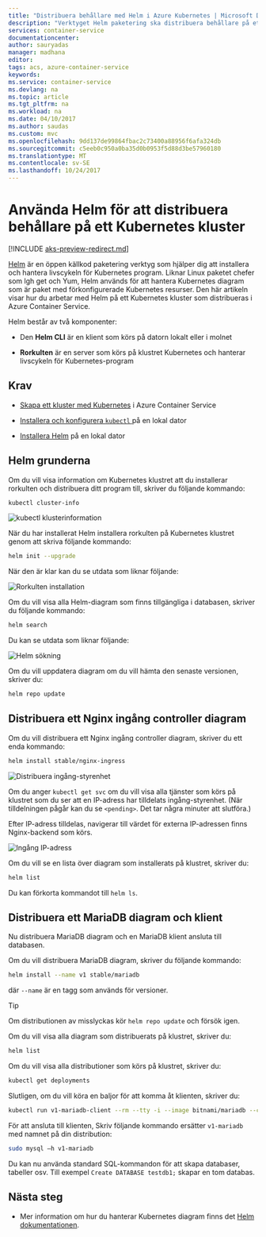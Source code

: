 ```yaml
---
title: "Distribuera behållare med Helm i Azure Kubernetes | Microsoft Docs"
description: "Verktyget Helm paketering ska distribuera behållare på ett Kubernetes kluster i Azure Container Service"
services: container-service
documentationcenter: 
author: sauryadas
manager: madhana
editor: 
tags: acs, azure-container-service
keywords: 
ms.service: container-service
ms.devlang: na
ms.topic: article
ms.tgt_pltfrm: na
ms.workload: na
ms.date: 04/10/2017
ms.author: saudas
ms.custom: mvc
ms.openlocfilehash: 9dd137de99864fbac2c73400a88956f6afa324db
ms.sourcegitcommit: c5eeb0c950a0ba35d0b0953f5d88d3be57960180
ms.translationtype: MT
ms.contentlocale: sv-SE
ms.lasthandoff: 10/24/2017
---
```

# <a name="use-helm-to-deploy-containers-on-a-kubernetes-cluster"></a>Använda Helm för att distribuera behållare på ett Kubernetes kluster

[!INCLUDE [aks-preview-redirect.md](../../../includes/aks-preview-redirect.md)]

[Helm](https://github.com/kubernetes/helm/) är en öppen källkod paketering verktyg som hjälper dig att installera och hantera livscykeln för Kubernetes program. Liknar Linux paketet chefer som lgh get och Yum, Helm används för att hantera Kubernetes diagram som är paket med förkonfigurerade Kubernetes resurser. Den här artikeln visar hur du arbetar med Helm på ett Kubernetes kluster som distribueras i Azure Container Service.

Helm består av två komponenter: 
* Den **Helm CLI** är en klient som körs på datorn lokalt eller i molnet  

* **Rorkulten** är en server som körs på klustret Kubernetes och hanterar livscykeln för Kubernetes-program 
 
## <a name="prerequisites"></a>Krav

* [Skapa ett kluster med Kubernetes](container-service-kubernetes-walkthrough.md) i Azure Container Service

* [Installera och konfigurera `kubectl` ](../container-service-connect.md) på en lokal dator

* [Installera Helm](https://github.com/kubernetes/helm/blob/master/docs/install.md) på en lokal dator

## <a name="helm-basics"></a>Helm grunderna 

Om du vill visa information om Kubernetes klustret att du installerar rorkulten och distribuera ditt program till, skriver du följande kommando:

```bash
kubectl cluster-info 
```
![kubectl klusterinformation](./media/container-service-kubernetes-helm/clusterinfo.png)
 
När du har installerat Helm installera rorkulten på Kubernetes klustret genom att skriva följande kommando:

```bash
helm init --upgrade
```
När den är klar kan du se utdata som liknar följande:

![Rorkulten installation](./media/container-service-kubernetes-helm/tiller-install.png)
 
 
 
 
Om du vill visa alla Helm-diagram som finns tillgängliga i databasen, skriver du följande kommando:

```bash 
helm search 
```

Du kan se utdata som liknar följande:

![Helm sökning](./media/container-service-kubernetes-helm/helm-search.png)
 
Om du vill uppdatera diagram om du vill hämta den senaste versionen, skriver du:

```bash 
helm repo update 
```
## <a name="deploy-an-nginx-ingress-controller-chart"></a>Distribuera ett Nginx ingång controller diagram 
 
Om du vill distribuera ett Nginx ingång controller diagram, skriver du ett enda kommando:

```bash
helm install stable/nginx-ingress 
```
![Distribuera ingång-styrenhet](./media/container-service-kubernetes-helm/nginx-ingress.png)

Om du anger `kubectl get svc` om du vill visa alla tjänster som körs på klustret som du ser att en IP-adress har tilldelats ingång-styrenhet. (När tilldelningen pågår kan du se `<pending>`. Det tar några minuter att slutföra.) 

Efter IP-adress tilldelas, navigerar till värdet för externa IP-adressen finns Nginx-backend som körs. 
 
![Ingång IP-adress](./media/container-service-kubernetes-helm/ingress-ip-address.png)


Om du vill se en lista över diagram som installerats på klustret, skriver du:

```bash
helm list 
```

Du kan förkorta kommandot till `helm ls`.
 
 
 
 
## <a name="deploy-a-mariadb-chart-and-client"></a>Distribuera ett MariaDB diagram och klient

Nu distribuera MariaDB diagram och en MariaDB klient ansluta till databasen.

Om du vill distribuera MariaDB diagram, skriver du följande kommando:

```bash
helm install --name v1 stable/mariadb
```

där `--name` är en tagg som används för versioner.

> [!TIP]
> Om distributionen av misslyckas kör `helm repo update` och försök igen.
>
 
 
Om du vill visa alla diagram som distribuerats på klustret, skriver du:

```bash 
helm list
```
 
Om du vill visa alla distributioner som körs på klustret, skriver du:

```bash
kubectl get deployments 
``` 
 
 
Slutligen, om du vill köra en baljor för att komma åt klienten, skriver du:

```bash
kubectl run v1-mariadb-client --rm --tty -i --image bitnami/mariadb --command -- bash  
``` 
 
 
För att ansluta till klienten, Skriv följande kommando ersätter `v1-mariadb` med namnet på din distribution:

```bash
sudo mysql –h v1-mariadb
```
 
 
Du kan nu använda standard SQL-kommandon för att skapa databaser, tabeller osv. Till exempel `Create DATABASE testdb1;` skapar en tom databas. 
 
 
 
## <a name="next-steps"></a>Nästa steg

* Mer information om hur du hanterar Kubernetes diagram finns det [Helm dokumentationen](https://github.com/kubernetes/helm/blob/master/docs/index.md). 

